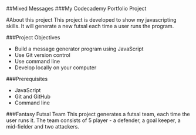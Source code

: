 ##Mixed Messages
###My Codecademy Portfolio Project

#About this project
This project is developed to show my javascripting skills. It will generate a new futsal each time a user runs the program.

###Project Objectives
* Build a message generator program using JavaScript
* Use Git version control
* Use command line
* Develop locally on your computer

###Prerequisites
* JavaScript
* Git and GitHub
* Command line

###Fantasy Futsal Team
This project generates a futsal team, each time the user runs it. The team consists of 5 player - a defender, a goal keeper, a mid-fielder and two attackers.  
